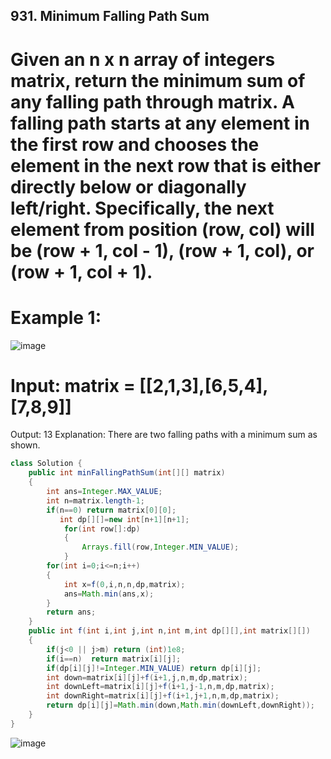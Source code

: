 ## 931. Minimum Falling Path Sum

# Given an n x n array of integers matrix, return the minimum sum of any falling path through matrix. A falling path starts at any element in the first row and chooses the element in the next row that is either directly below or diagonally left/right. Specifically, the next element from position (row, col) will be (row + 1, col - 1), (row + 1, col), or (row + 1, col + 1).

# Example 1:


![image](https://github.com/user-attachments/assets/8fcccd9c-c66f-4444-98cf-4205df55e96b)

# Input: matrix = [[2,1,3],[6,5,4],[7,8,9]]
Output: 13
Explanation: There are two falling paths with a minimum sum as shown.


``` java
class Solution {
    public int minFallingPathSum(int[][] matrix) 
    {
        int ans=Integer.MAX_VALUE;
        int n=matrix.length-1;
        if(n==0) return matrix[0][0];
           int dp[][]=new int[n+1][n+1];
            for(int row[]:dp)
            {
                Arrays.fill(row,Integer.MIN_VALUE);
            }
        for(int i=0;i<=n;i++)
        {
            int x=f(0,i,n,n,dp,matrix);
            ans=Math.min(ans,x);
        }
        return ans;
    }
    public int f(int i,int j,int n,int m,int dp[][],int matrix[][])
    {
        if(j<0 || j>m) return (int)1e8;
        if(i==n)  return matrix[i][j];
        if(dp[i][j]!=Integer.MIN_VALUE) return dp[i][j];
        int down=matrix[i][j]+f(i+1,j,n,m,dp,matrix);
        int downLeft=matrix[i][j]+f(i+1,j-1,n,m,dp,matrix);
        int downRight=matrix[i][j]+f(i+1,j+1,n,m,dp,matrix);
        return dp[i][j]=Math.min(down,Math.min(downLeft,downRight));
    }
}

```

![image](https://github.com/user-attachments/assets/46606fe4-f9dd-4cf8-9e55-e13f9358d041)




